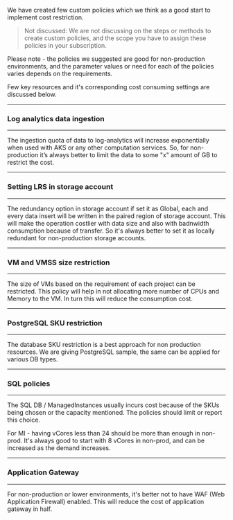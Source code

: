 
We have created few custom policies which we think as a good start to implement cost restriction. 

> Not discussed: We are not discussing on the steps or methods to create custom policies, and the scope you have to assign these policies in your subscription.

Please note - the policies we suggested are good for non-production environments, and the parameter values or need for each of the policies varies depends on the requirements.

Few key resources and it's corresponding cost consuming settings are discussed below.

****
### Log analytics data ingestion
----------
The ingestion quota of data to log-analytics will increase exponentially when used with AKS or any other computation services. So, for non-production it’s always better to limit the data to some "x" amount of GB to restrict the cost.
****
### Setting LRS in storage account
----------
The redundancy option in storage account if set it as Global, each and every data insert will be written in the paired region of storage account. This will make the operation costlier with data size and also with badnwidth consumption because of transfer. So it's always better to set it as locally redundant for non-production storage accounts.
****
### VM and VMSS size restriction
----------
The size of VMs based on the requirement of each project can be restricted. This policy will help in not allocating more number of CPUs and Memory to the VM. In turn this will reduce the consumption cost.
****
### PostgreSQL SKU restriction
----------
The database SKU restriction is a best approach for non production resources. We are giving PostgreSQL sample, the same can be applied for various DB types.
****
### SQL policies
----------
The SQL DB / ManagedInstances usually incurs cost because of the SKUs being chosen or the capacity mentioned. The policies should limit or report this choice.

For MI - having vCores less than 24 should be more than enough in non-prod. It's always good to start with 8 vCores in non-prod, and can be increased as the demand increases.
****
### Application Gateway
----------
For non-production or lower environments, it's better not to have WAF (Web Application Firewall) enabled. This will reduce the cost of application gateway in half.